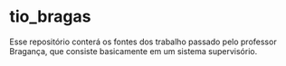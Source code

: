 # tio_bragas
Esse repositório conterá os fontes dos trabalho passado pelo professor Bragança, que consiste basicamente em um sistema supervisório.
